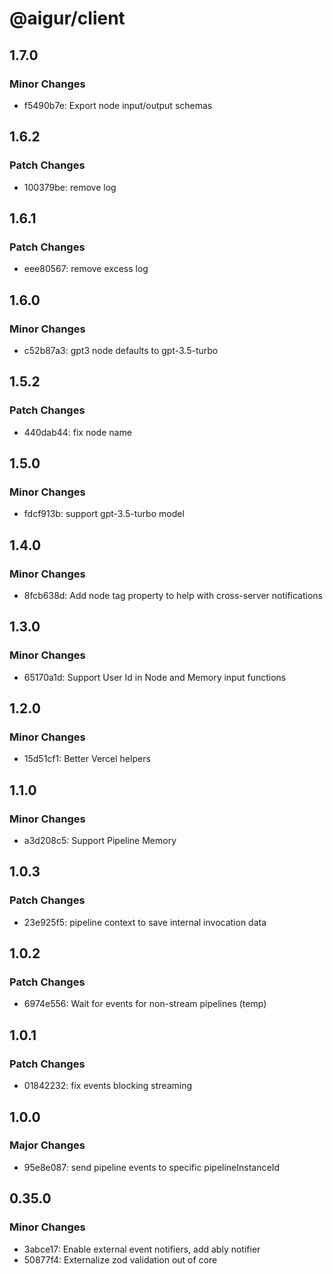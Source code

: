 # @aigur/client

## 1.7.0

### Minor Changes

- f5490b7e: Export node input/output schemas

## 1.6.2

### Patch Changes

- 100379be: remove log

## 1.6.1

### Patch Changes

- eee80567: remove excess log

## 1.6.0

### Minor Changes

- c52b87a3: gpt3 node defaults to gpt-3.5-turbo

## 1.5.2

### Patch Changes

- 440dab44: fix node name

## 1.5.0

### Minor Changes

- fdcf913b: support gpt-3.5-turbo model

## 1.4.0

### Minor Changes

- 8fcb638d: Add node tag property to help with cross-server notifications

## 1.3.0

### Minor Changes

- 65170a1d: Support User Id in Node and Memory input functions

## 1.2.0

### Minor Changes

- 15d51cf1: Better Vercel helpers

## 1.1.0

### Minor Changes

- a3d208c5: Support Pipeline Memory

## 1.0.3

### Patch Changes

- 23e925f5: pipeline context to save internal invocation data

## 1.0.2

### Patch Changes

- 6974e556: Wait for events for non-stream pipelines (temp)

## 1.0.1

### Patch Changes

- 01842232: fix events blocking streaming

## 1.0.0

### Major Changes

- 95e8e087: send pipeline events to specific pipelineInstanceId

## 0.35.0

### Minor Changes

- 3abce17: Enable external event notifiers, add ably notifier
- 50877f4: Externalize zod validation out of core
